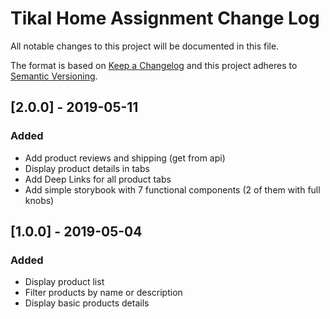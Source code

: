 # Tikal Home Assignment Change Log

All notable changes to this project will be documented in this file.

The format is based on [Keep a Changelog](http://keepachangelog.com/) and this project adheres to [Semantic Versioning](http://semver.org/).

## [2.0.0] - 2019-05-11

### Added

- Add product reviews and shipping (get from api)
- Display product details in tabs
- Add Deep Links for all product tabs
- Add simple storybook with 7 functional components (2 of them with full knobs)

## [1.0.0] - 2019-05-04

### Added

- Display product list
- Filter products by name or description
- Display basic products details
